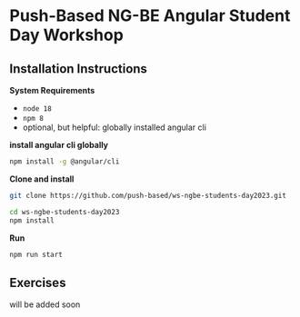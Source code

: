 # Push-Based NG-BE Angular Student Day Workshop

## Installation Instructions

**System Requirements**

* `node 18`
* `npm 8`
* optional, but helpful: globally installed angular cli

**install angular cli globally**

```bash
npm install -g @angular/cli
```

**Clone and install**

```bash
git clone https://github.com/push-based/ws-ngbe-students-day2023.git

cd ws-ngbe-students-day2023
npm install
```

**Run**

```bash
npm run start
```

## Exercises

will be added soon
